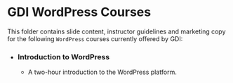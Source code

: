 # GDI WordPress Courses

This folder contains slide content, instructor guidelines and marketing copy for the following `WordPress` courses currently offered by GDI:

* ### Introduction to WordPress
  * A two-hour introduction to the WordPress platform.